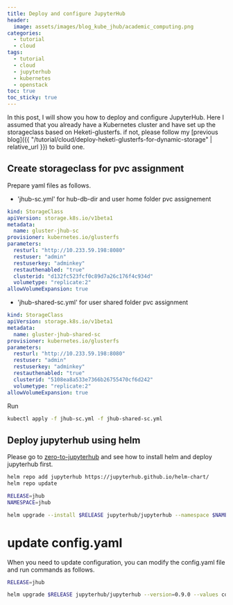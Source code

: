 ```yaml
---
title: Deploy and configure JupyterHub
header:
  image: assets/images/blog_kube_jhub/academic_computing.png
categories:
  - tutorial
  - cloud
tags:
  - tutorial
  - cloud
  - jupyterhub
  - kubernetes
  - openstack
toc: true
toc_sticky: true
---
```



In this post, I will show you how to deploy and configure JupyterHub.
Here I assumed that you already have a Kubernetes cluster and have set up the storageclass based on Heketi-glusterfs.
if not, please follow my [previous blog]({{ "/tutorial/cloud/deploy-heketi-glusterfs-for-dynamic-storage" | relative_url }}) to build one.

## Create storageclass for pvc assignment
Prepare yaml files as follows.

- 'jhub-sc.yml' for hub-db-dir and user home folder pvc assignement
```yaml
kind: StorageClass
apiVersion: storage.k8s.io/v1beta1
metadata:
  name: gluster-jhub-sc
provisioner: kubernetes.io/glusterfs
parameters:
  resturl: "http://10.233.59.198:8080"
  restuser: "admin"
  restuserkey: "adminkey"
  restauthenabled: "true"
  clusterid: "d132fc523fcf0c89d7a26c176f4c934d"
  volumetype: "replicate:2"
allowVolumeExpansion: true
```
- 'jhub-shared-sc.yml' for user shared folder pvc assignment
```yaml
kind: StorageClass
apiVersion: storage.k8s.io/v1beta1
metadata:
  name: gluster-jhub-shared-sc
provisioner: kubernetes.io/glusterfs
parameters:
  resturl: "http://10.233.59.198:8080"
  restuser: "admin"
  restuserkey: "adminkey"
  restauthenabled: "true"
  clusterid: "5108ea8a533e7366b26755470cf6d242"
  volumetype: "replicate:2"
allowVolumeExpansion: true
```
Run
```bash
kubectl apply -f jhub-sc.yml -f jhub-shared-sc.yml
```

## Deploy jupyterhub using helm

Please go to [zero-to-jupyterhub](https://zero-to-jupyterhub.readthedocs.io/en/stable/setup-helm.html) and see
how to install helm and deploy jupyterhub first.
 
```bash
helm repo add jupyterhub https://jupyterhub.github.io/helm-chart/
helm repo update

RELEASE=jhub
NAMESPACE=jhub

helm upgrade --install $RELEASE jupyterhub/jupyterhub --namespace $NAMESPACE --version=0.9.0 --values config.yaml
```

# update config.yaml
When you need to update configuration, you can modify the config.yaml file and run commands as follows.
```bash
RELEASE=jhub

helm upgrade $RELEASE jupyterhub/jupyterhub --version=0.9.0 --values config.yaml
```

